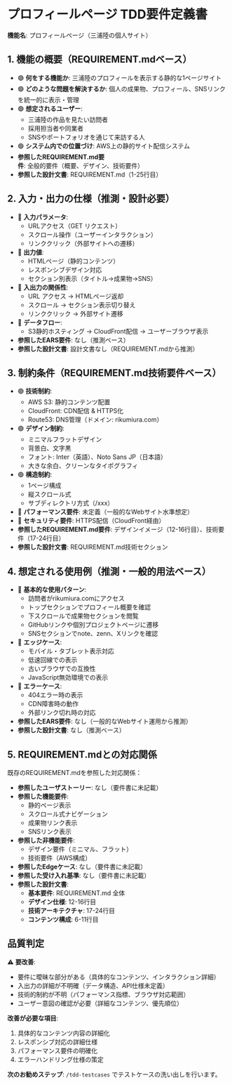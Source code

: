 # プロフィールページ TDD要件定義書

**機能名**: プロフィールページ（三浦陸の個人サイト）

## 1. 機能の概要（REQUIREMENT.mdベース）

- 🟢 **何をする機能か**: 三浦陸のプロフィールを表示する静的な1ページサイト
- 🟢 **どのような問題を解決するか**: 個人の成果物、プロフィール、SNSリンクを統一的に表示・管理
- 🟢 **想定されるユーザー**: 
  - 三浦陸の作品を見たい訪問者
  - 採用担当者や同業者
  - SNSやポートフォリオを通じて来訪する人
- 🟢 **システム内での位置づけ**: AWS上の静的サイト配信システム
- **参照したREQUIREMENT.md要件**: 全般的要件（概要、デザイン、技術要件）
- **参照した設計文書**: REQUIREMENT.md（1-25行目）

## 2. 入力・出力の仕様（推測・設計必要）

- 🔴 **入力パラメータ**: 
  - URLアクセス（GET リクエスト）
  - スクロール操作（ユーザーインタラクション）
  - リンククリック（外部サイトへの遷移）
- 🔴 **出力値**: 
  - HTMLページ（静的コンテンツ）
  - レスポンシブデザイン対応
  - セクション別表示（タイトル→成果物→SNS）
- 🔴 **入出力の関係性**: 
  - URL アクセス → HTMLページ返却
  - スクロール → セクション表示切り替え
  - リンククリック → 外部サイト遷移
- 🔴 **データフロー**: 
  - S3静的ホスティング → CloudFront配信 → ユーザーブラウザ表示
- **参照したEARS要件**: なし（推測ベース）
- **参照した設計文書**: 設計文書なし（REQUIREMENT.mdから推測）

## 3. 制約条件（REQUIREMENT.md技術要件ベース）

- 🟢 **技術制約**: 
  - AWS S3: 静的コンテンツ配置
  - CloudFront: CDN配信 & HTTPS化
  - Route53: DNS管理（ドメイン: rikumiura.com）
- 🟢 **デザイン制約**: 
  - ミニマルフラットデザイン
  - 背景白、文字黒
  - フォント: Inter（英語）、Noto Sans JP（日本語）
  - 大きな余白、クリーンなタイポグラフィ
- 🟢 **構造制約**: 
  - 1ページ構成
  - 縦スクロール式
  - サブディレクトリ方式（/xxx）
- 🔴 **パフォーマンス要件**: 未定義（一般的なWebサイト水準想定）
- 🔴 **セキュリティ要件**: HTTPS配信（CloudFront経由）
- **参照したREQUIREMENT.md要件**: デザインイメージ（12-16行目）、技術要件（17-24行目）
- **参照した設計文書**: REQUIREMENT.md技術セクション

## 4. 想定される使用例（推測・一般的用法ベース）

- 🔴 **基本的な使用パターン**: 
  - 訪問者がrikumiura.comにアクセス
  - トップセクションでプロフィール概要を確認
  - 下スクロールで成果物セクションを閲覧
  - GitHubリンクや個別プロジェクトページに遷移
  - SNSセクションでnote、zenn、Xリンクを確認
- 🔴 **エッジケース**: 
  - モバイル・タブレット表示対応
  - 低速回線での表示
  - 古いブラウザでの互換性
  - JavaScript無効環境での表示
- 🔴 **エラーケース**: 
  - 404エラー時の表示
  - CDN障害時の動作
  - 外部リンク切れ時の対応
- **参照したEARS要件**: なし（一般的なWebサイト運用から推測）
- **参照した設計文書**: なし（推測ベース）

## 5. REQUIREMENT.mdとの対応関係

既存のREQUIREMENT.mdを参照した対応関係：

- **参照したユーザストーリー**: なし（要件書に未記載）
- **参照した機能要件**: 
  - 静的ページ表示
  - スクロール式ナビゲーション
  - 成果物リンク表示
  - SNSリンク表示
- **参照した非機能要件**: 
  - デザイン要件（ミニマル、フラット）
  - 技術要件（AWS構成）
- **参照したEdgeケース**: なし（要件書に未記載）
- **参照した受け入れ基準**: なし（要件書に未記載）
- **参照した設計文書**:
  - **基本要件**: REQUIREMENT.md 全体
  - **デザイン仕様**: 12-16行目
  - **技術アーキテクチャ**: 17-24行目
  - **コンテンツ構成**: 6-11行目

## 品質判定

⚠️ **要改善**:
- 要件に曖昧な部分がある（具体的なコンテンツ、インタラクション詳細）
- 入出力の詳細が不明確（データ構造、API仕様未定義）
- 技術的制約が不明（パフォーマンス指標、ブラウザ対応範囲）
- ユーザー意図の確認が必要（詳細なコンテンツ、優先順位）

**改善が必要な項目**:
1. 具体的なコンテンツ内容の詳細化
2. レスポンシブ対応の詳細仕様
3. パフォーマンス要件の明確化
4. エラーハンドリング仕様の策定

**次のお勧めステップ**: `/tdd-testcases` でテストケースの洗い出しを行います。